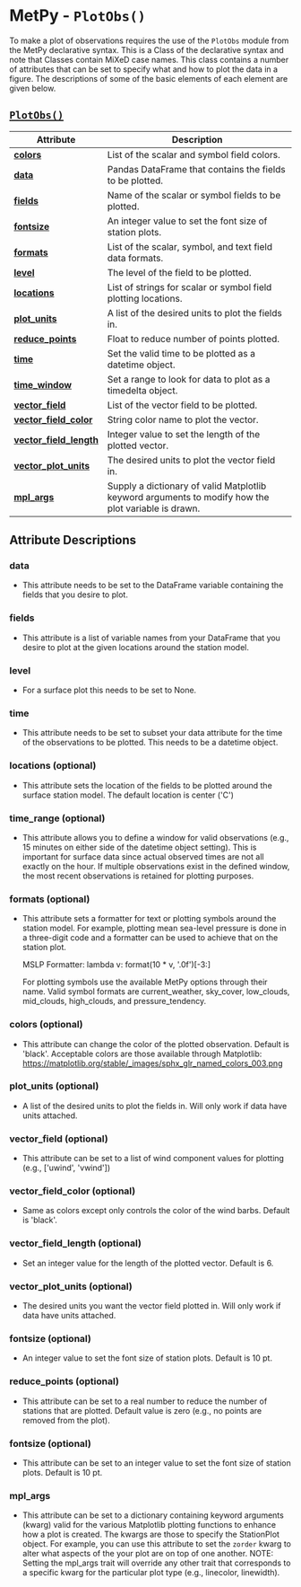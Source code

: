 # MetPy - `PlotObs()`

To make a plot of observations requires the use of the `PlotObs` module from the MetPy declarative
syntax. This is a Class of the declarative syntax and note that Classes contain MiXeD case names. This class
contains a number of attributes that can be set to specify what and how to plot the data in a figure. The descriptions of some of the basic
elements of each element are given below.

## <a href="https://unidata.github.io/MetPy/latest/api/generated/metpy.plots.PlotObs.html#metpy.plots.PlotObs" target="_blank">`PlotObs()`</a>
  | Attribute | Description |
  | - | - |
  | <a href="https://unidata.github.io/MetPy/latest/api/generated/metpy.plots.PlotObs.html#metpy.plots.PlotObs.colors" target="_blank">**colors**</a> | List of the scalar and symbol field colors. |
  | <a href="https://unidata.github.io/MetPy/latest/api/generated/metpy.plots.PlotObs.html#metpy.plots.PlotObs.data" target="_blank">**data**</a> | Pandas DataFrame that contains the fields to be plotted. |
  | <a href="https://unidata.github.io/MetPy/latest/api/generated/metpy.plots.PlotObs.html#metpy.plots.PlotObs.fields" target="_blank">**fields**</a> | Name of the scalar or symbol fields to be plotted. |
  | <a href="https://unidata.github.io/MetPy/latest/api/generated/metpy.plots.PlotObs.html#metpy.plots.PlotObs.fontsize" target="_blank">**fontsize**</a> | An integer value to set the font size of station plots. |
  | <a href="https://unidata.github.io/MetPy/latest/api/generated/metpy.plots.PlotObs.html#metpy.plots.PlotObs.formats" target="_blank">**formats**</a> | List of the scalar, symbol, and text field data formats. |
  | <a href="https://unidata.github.io/MetPy/latest/api/generated/metpy.plots.PlotObs.html#metpy.plots.PlotObs.level" target="_blank">**level**</a> | The level of the field to be plotted. |
  | <a href="https://unidata.github.io/MetPy/latest/api/generated/metpy.plots.PlotObs.html#metpy.plots.PlotObs.locations" target="_blank">**locations**</a> | List of strings for scalar or symbol field plotting locations. |
  | <a href="https://unidata.github.io/MetPy/latest/api/generated/metpy.plots.PlotObs.html#metpy.plots.PlotObs.plot_units" target="_blank">**plot_units**</a> | A list of the desired units to plot the fields in. |
  | <a href="https://unidata.github.io/MetPy/latest/api/generated/metpy.plots.PlotObs.html#metpy.plots.PlotObs.reduce_points" target="_blank">**reduce_points**</a> | Float to reduce number of points plotted. |
  | <a href="https://unidata.github.io/MetPy/latest/api/generated/metpy.plots.PlotObs.html#metpy.plots.PlotObs.time" target="_blank">**time**</a> | Set the valid time to be plotted as a datetime object. |
  | <a href="https://unidata.github.io/MetPy/latest/api/generated/metpy.plots.PlotObs.html#metpy.plots.PlotObs.time_window" target="_blank">**time_window**</a> | Set a range to look for data to plot as a timedelta object. |
  | <a href="https://unidata.github.io/MetPy/latest/api/generated/metpy.plots.PlotObs.html#metpy.plots.PlotObs.vector_field" target="_blank">**vector_field**</a> | List of the vector field to be plotted. |
  | <a href="https://unidata.github.io/MetPy/latest/api/generated/metpy.plots.PlotObs.html#metpy.plots.PlotObs.vector_field_color" target="_blank">**vector_field_color**</a> | String color name to plot the vector. |
  | <a href="https://unidata.github.io/MetPy/latest/api/generated/metpy.plots.PlotObs.html#metpy.plots.PlotObs.vector_field_length" target="_blank">**vector_field_length**</a> | Integer value to set the length of the plotted vector. |
  | <a href="https://unidata.github.io/MetPy/latest/api/generated/metpy.plots.PlotObs.html#metpy.plots.PlotObs.vector_plot_units" target="_blank">**vector_plot_units**</a> | The desired units to plot the vector field in. |
  | <a href="https://unidata.github.io/MetPy/latest/api/generated/metpy.plots.PlotObs.html#metpy.plots.PlotObs.mpl_args" target="_blank">**mpl_args**</a> | Supply a dictionary of valid Matplotlib keyword arguments to modify how the plot variable is drawn. |

## Attribute Descriptions

### **data**
  *  This attribute needs to be set to the DataFrame variable containing the fields that you desire to plot.

### **fields**
  * This attribute is a list of variable names from your DataFrame that you
    desire to plot at the given locations around the station model.

### **level**
  * For a surface plot this needs to be set to None.

### **time**
  * This attribute needs to be set to subset your data attribute for the
    time of the observations to be plotted. This needs to be a datetime
    object.

### **locations (optional)**
  * This attribute sets the location of the fields to be plotted around the
    surface station model. The default location is center ('C')

### **time_range (optional)**
  * This attribute allows you to define a window for valid observations
    (e.g., 15 minutes on either side of the datetime object setting). This
    is important for surface data since actual observed times are not all
    exactly on the hour. If multiple observations exist in the defined
    window, the most recent observations is retained for plotting
    purposes.

### **formats (optional)**
  * This attribute sets a formatter for text or plotting symbols around
    the station model. For example, plotting mean sea-level pressure is
    done in a three-digit code and a formatter can be used to achieve that
    on the station plot.

    MSLP Formatter: lambda v: format(10 \* v, \'.0f\')\[-3:\]

    For plotting symbols use the available MetPy options through their
    name. Valid symbol formats are current_weather, sky_cover, low_clouds,
    mid_clouds, high_clouds, and pressure_tendency.

### **colors (optional)**
  * This attribute can change the color of the plotted observation.
    Default is 'black'. Acceptable colors are those available through
    Matplotlib:
    <https://matplotlib.org/stable/_images/sphx_glr_named_colors_003.png>

### **plot_units (optional)**
  * A list of the desired units to plot the fields in. Will only work if
    data have units attached.

### **vector_field (optional)**
  * This attribute can be set to a list of wind component values for
    plotting (e.g., ['uwind', 'vwind'])

### **vector_field_color (optional)**
  * Same as colors except only controls the color of the wind barbs.
    Default is 'black'.

### **vector_field_length (optional)**
  * Set an integer value for the length of the plotted vector. Default is 6.

### **vector_plot_units (optional)**
  * The desired units you want the vector field plotted in. Will only work
    if data have units attached.

### **fontsize (optional)**
  * An integer value to set the font size of station plots. Default is 10 pt.

### **reduce_points (optional)**
  * This attribute can be set to a real number to reduce the number of
    stations that are plotted. Default value is zero (e.g., no points are
    removed from the plot).

### **fontsize (optional)**
  * This attribute can be set to an integer value to set the font size of
    station plots. Default is 10 pt.

### **mpl_args**
* This attribute can be set to a dictionary containing keyword arguments (kwarg)
  valid for the various Matplotlib plotting functions to enhance how a plot is
  created. The kwargs are those to specify the StationPlot object.
  For example, you can use this attribute to set the `zorder` kwarg to
  alter what aspects of the your plot are on top of one another. NOTE: Setting
  the mpl_args trait will override any other trait that corresponds to a specific
  kwarg for the particular plot type (e.g., linecolor, linewidth).
